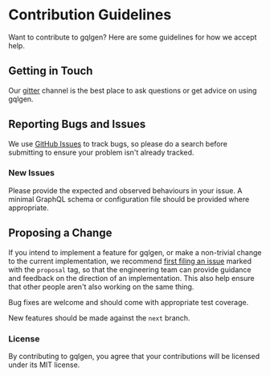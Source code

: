# Contribution Guidelines

Want to contribute to gqlgen? Here are some guidelines for how we accept help.

## Getting in Touch

Our [gitter](https://gitter.im/gqlgen/Lobby) channel is the best place to ask questions or get advice on using gqlgen.

## Reporting Bugs and Issues

 We use [GitHub Issues](https://github.com/LaBanHSPO/gqlgen/issues) to track bugs, so please do a search before submitting to ensure your problem isn't already tracked.

### New Issues

Please provide the expected and observed behaviours in your issue. A minimal GraphQL schema or configuration file should be provided where appropriate.

## Proposing a Change

If you intend to implement a feature for gqlgen, or make a non-trivial change to the current implementation, we recommend [first filing an issue](https://github.com/LaBanHSPO/gqlgen/issues/new) marked with the `proposal` tag, so that the engineering team can provide guidance and feedback on the direction of an implementation.  This also help ensure that other people aren't also working on the same thing.

Bug fixes are welcome and should come with appropriate test coverage.

New features should be made against the `next` branch.

### License

By contributing to gqlgen, you agree that your contributions will be licensed under its MIT license.
